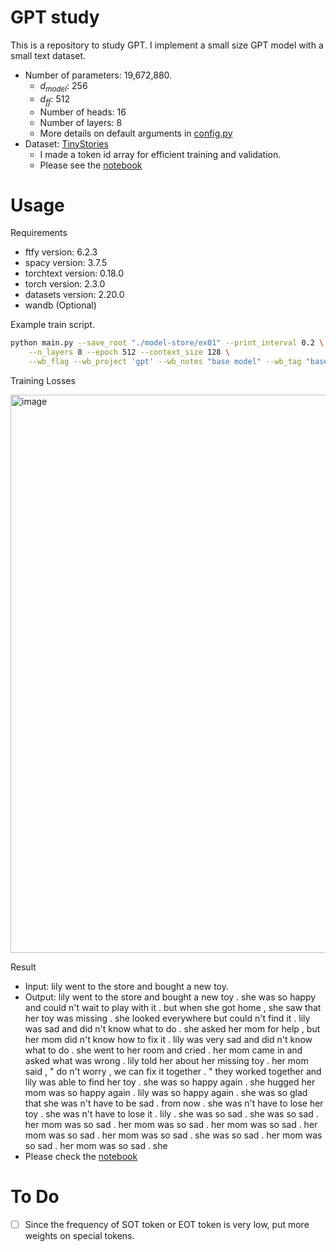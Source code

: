 GPT study
==

This is a repository to study GPT.  I implement a small size GPT model with a small text dataset.
- Number of parameters: 19,672,880.
  - $d_{model}$: 256
  - $d_{ff}$: 512
  - Number of heads: 16
  - Number of layers: 8
  - More details on default arguments in [config.py](./config.py)
- Dataset: [TinyStories](https://huggingface.co/datasets/roneneldan/TinyStories)
  - I made a token id array for efficient training and validation.
  - Please see the [notebook](./DataPreprocessing.ipynb)

# Usage
Requirements
- ftfy version: 6.2.3
- spacy version: 3.7.5
- torchtext version: 0.18.0
- torch version: 2.3.0
- datasets version: 2.20.0
- wandb (Optional)

Example train script.
```bash
python main.py --save_root "./model-store/ex01" --print_interval 0.2 \
    --n_layers 8 --epoch 512 --context_size 128 \
    --wb_flag --wb_project 'gpt' --wb_notes "base model" --wb_tag "base"
```

Training Losses

<img width="893" alt="image" src="https://github.com/user-attachments/assets/087a4ea9-2ec9-4d5f-9d47-0c1c45397ee0">

Result 
* Input: lily went to the store and bought a new toy.
* Output: lily went to the store and bought a new toy . she was so happy and could n't wait to play with it . but when she got home , she saw that her toy was missing . she looked everywhere but could n't find it . lily was sad and did n't know what to do . she asked her mom for help , but her mom did n't know how to fix it . lily was very sad and did n't know what to do . she went to her room and cried . her mom came in and asked what was wrong . lily told her about her missing toy . her mom said , " do n't worry , we can fix it together . " they worked together and lily was able to find her toy . she was so happy again . she hugged her mom was so happy again . lily was so happy again . she was so glad that she was n't have to be sad . from now . she was n't have to lose her toy . she was n't have to lose it . lily . she was so sad . she was so sad . her mom was so sad . her mom was so sad . her mom was so sad . her mom was so sad . her mom was so sad . she was so sad . her mom was so sad . her mom was so sad . she
* Please check the [notebook](./TextGeneration.ipynb)

# To Do
* [ ] Since the frequency of SOT token or EOT token is very low, put more weights on special tokens.

